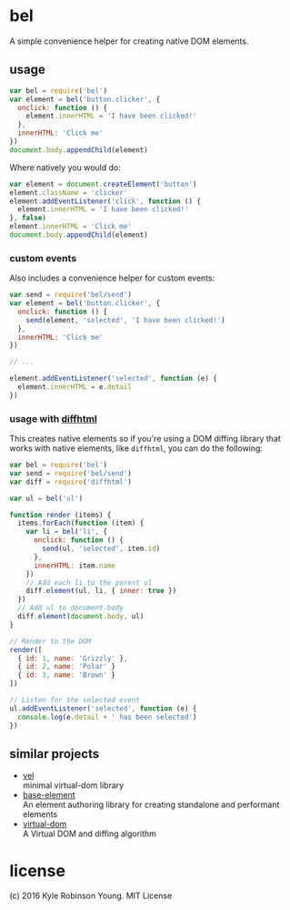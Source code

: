 # bel

A simple convenience helper for creating native DOM elements.

## usage

```js
var bel = require('bel')
var element = bel('button.clicker', {
  onclick: function () {
    element.innerHTML = 'I have been clicked!'
  },
  innerHTML: 'Click me'
})
document.body.appendChild(element)
```

Where natively you would do:

```js
var element = document.createElement('button')
element.className = 'clicker'
element.addEventListener('click', function () {
  element.innerHTML = 'I have been clicked!'
}, false)
element.innerHTML = 'Click me'
document.body.appendChild(element)
```

### custom events

Also includes a convenience helper for custom events:

```js
var send = require('bel/send')
var element = bel('button.clicker', {
  onclick: function () {
    send(element, 'selected', 'I have been clicked!')
  },
  innerHTML: 'Click me'
})

// ...

element.addEventListener('selected', function (e) {
  element.innerHTML = e.detail
})
```

### usage with [diffhtml](https://github.com/tbranyen/diffhtml)

This creates native elements so if you're using a DOM diffing library that works
with native elements, like `diffhtml`, you can do the following:

```js
var bel = require('bel')
var send = require('bel/send')
var diff = require('diffhtml')

var ul = bel('ul')

function render (items) {
  items.forEach(function (item) {
    var li = bel('li', {
      onclick: function () {
        send(ul, 'selected', item.id)
      },
      innerHTML: item.name
    })
    // Add each li to the parent ul
    diff.element(ul, li, { inner: true })
  })
  // Add ul to document.body
  diff.element(document.body, ul)
}

// Render to the DOM
render([
  { id: 1, name: 'Grizzly' },
  { id: 2, name: 'Polar' }
  { id: 3, name: 'Brown' }
])

// Listen for the selected event
ul.addEventListener('selected', function (e) {
  console.log(e.detail + ' has been selected')
})
```

## similar projects

* [vel](https://github.com/yoshuawuyts/vel)  
  minimal virtual-dom library
* [base-element](https://github.com/shama/base-element)  
  An element authoring library for creating standalone and performant elements
* [virtual-dom](https://github.com/Matt-Esch/virtual-dom)  
  A Virtual DOM and diffing algorithm

# license
(c) 2016 Kyle Robinson Young. MIT License
